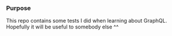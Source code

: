 ### Purpose
This repo contains some tests I did when learning about GraphQL.
Hopefully  it will be useful to somebody else ^^